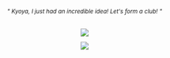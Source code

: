 <sub>

<h6 align="center"> " Kyoya, I just had an incredible idea! Let's form a club! "</h6>


<p align="center">
<img src=https://files.catbox.moe/zdkwmz.png

<sub>
  
<div align="center">
  
 ![](https://komarev.com/ghpvc/?username=ashswagin&color=909dca) <br />
   




   
 </p>
<p align="center">
<img 

  


